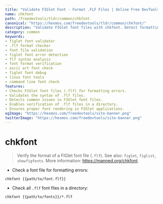 ```yaml
---
title: "Validate FIGlet Font - Format .FLF Files | Online Free DevTools by Hexmos"
name: chkfont
path: /freedevtools/tldr/common/chkfont
canonical: "https://hexmos.com/freedevtools/tldr/common/chkfont/"
description: "Validate FIGlet font files with chkfont. Detect formatting errors in .FLF files and ensure proper font rendering. Free online tool, no registration required."
category: common
keywords:
- figlet font validator
- .flf format checker
- font file validation
- figlet font error detection
- flf syntax analysis
- font format verification
- ascii art font check
- figlet font debug
- linux font tools
- command line font check
features:
- Checks FIGlet font files (.flf) for formatting errors.
- Validates the syntax of .flf files.
- Detects common issues in FIGlet font files.
- Enables verification of .flf files in a directory.
- Ensures proper font rendering in FIGlet applications.
ogImage: "https://hexmos.com/freedevtools/site-banner.png"
twitterImage: "https://hexmos.com/freedevtools/site-banner.png"
---
```


# chkfont

> Verify the format of a FIGlet font file (`.flf`).
> See also: `figlet`, `figlist`, `showfigfonts`.
> More information: <https://manned.org/chkfont>.

- Check a font file for formatting errors:

`chkfont {{path/to/font.flf}}`

- Check all `.flf` font files in a directory:

`chkfont {{path/to/fonts}}/*.flf`

